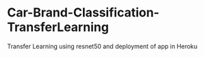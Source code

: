 # Car-Brand-Classification-TransferLearning
Transfer Learning using resnet50 and deployment of app in Heroku
